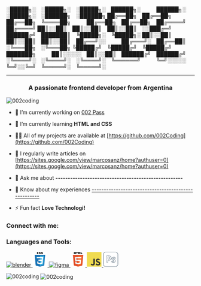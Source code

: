 ░█████╗░ ░█████╗░ ░█████╗░ ██████╗░   ██████╗░ ░█████╗░ ░██████╗ ░██████╗
██╔══██╗ ██╔══██╗ ██╔══██╗ ╚════██╗   ██╔══██╗ ██╔══██╗ ██╔════╝ ██╔════╝
██║░░██║ ██║░░██║ ██║░░██║ ░░███╔═╝   ██████╔╝ ███████║ ╚█████╗░ ╚█████╗░
██║░░██║ ██║░░██║ ██║░░██║ ██╔══╝░░   ██╔═══╝░ ██╔══██║ ░╚═══██╗ ░╚═══██╗
╚█████╔╝ ╚█████╔╝ ╚█████╔╝ ███████╗   ██║░░░░░ ██║░░██║ ██████╔╝ ██████╔╝
░╚════╝░ ░╚════╝░ ░╚════╝░ ╚══════╝   ╚═╝░░░░░ ╚═╝░░╚═╝ ╚═════╝░ ╚═════╝░

-------------------------------------------------------------------------
<h3 align="center">A passionate frontend developer from Argentina</h3>

<p align="left"> <img src="https://komarev.com/ghpvc/?username=002coding&label=Profile%20views&color=0e75b6&style=flat" alt="002coding" /> </p>

- 🔭 I’m currently working on [002 Pass](https://github.com/002Coding/002-Pass)

- 🌱 I’m currently learning **HTML and CSS**

- 👨‍💻 All of my projects are available at [https://github.com/002Coding](https://github.com/002Coding)

- 📝 I regularly write articles on [https://sites.google.com/view/marcosanz/home?authuser=0](https://sites.google.com/view/marcosanz/home?authuser=0)

- 💬 Ask me about **----------------------------------------------------**


- 📄 Know about my experiences [----------------------------------------------------](----------------------------------------------------)

- ⚡ Fun fact **Love Technologi!**

<h3 align="left">Connect with me:</h3>
<p align="left">
</p>

<h3 align="left">Languages and Tools:</h3>
<p align="left"> <a href="https://www.blender.org/" target="_blank" rel="noreferrer"> <img src="https://download.blender.org/branding/community/blender_community_badge_white.svg" alt="blender" width="40" height="40"/> </a> <a href="https://www.w3schools.com/css/" target="_blank" rel="noreferrer"> <img src="https://raw.githubusercontent.com/devicons/devicon/master/icons/css3/css3-original-wordmark.svg" alt="css3" width="40" height="40"/> </a> <a href="https://www.figma.com/" target="_blank" rel="noreferrer"> <img src="https://www.vectorlogo.zone/logos/figma/figma-icon.svg" alt="figma" width="40" height="40"/> </a> <a href="https://www.w3.org/html/" target="_blank" rel="noreferrer"> <img src="https://raw.githubusercontent.com/devicons/devicon/master/icons/html5/html5-original-wordmark.svg" alt="html5" width="40" height="40"/> </a> <a href="https://developer.mozilla.org/en-US/docs/Web/JavaScript" target="_blank" rel="noreferrer"> <img src="https://raw.githubusercontent.com/devicons/devicon/master/icons/javascript/javascript-original.svg" alt="javascript" width="40" height="40"/> </a> <a href="https://www.photoshop.com/en" target="_blank" rel="noreferrer"> <img src="https://raw.githubusercontent.com/devicons/devicon/master/icons/photoshop/photoshop-line.svg" alt="photoshop" width="40" height="40"/> </a> </p>

<p><img align="left" src="https://github-readme-stats.vercel.app/api/top-langs?username=002coding&show_icons=true&locale=en&layout=compact" alt="002coding" /></p>

<p>&nbsp;<img align="center" src="https://github-readme-stats.vercel.app/api?username=002coding&show_icons=true&locale=en" alt="002coding" /></p>































